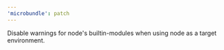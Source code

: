 ```yaml
---
'microbundle': patch
---
```


Disable warnings for node's builtin-modules when using node as a target environment.
